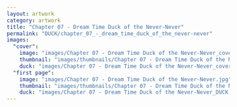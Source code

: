 ```yaml
---
layout: artwork
category: artwork
title: "Chapter 07 - Dream Time Duck of the Never-Never"
permalink: "DUCK/chapter_07_-_dream_time_duck_of_the_never-never"
images:
  "cover":
    image: "images/Chapter 07 - Dream Time Duck of the Never-Never_cover.jpg"
    thumbnail: "images/thumbnails/Chapter 07 - Dream Time Duck of the Never-Never_cover.jpg"
    duck: "images/Chapter 07 - Dream Time Duck of the Never-Never_cover_DUCK.jpg"
  "first page":
    image: "images/Chapter 07 - Dream Time Duck of the Never-Never.jpg"
    thumbnail: "images/thumbnails/Chapter 07 - Dream Time Duck of the Never-Never.jpg"
    duck: "images/Chapter 07 - Dream Time Duck of the Never-Never_DUCK.jpg"
---
```

